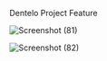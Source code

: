 Dentelo Project
Feature

![Screenshot (81)](https://user-images.githubusercontent.com/109272647/187486251-0fcf666b-1db6-474a-a604-306101197b02.png)

![Screenshot (82)](https://user-images.githubusercontent.com/109272647/187486294-11a79bd3-7d41-4b6a-9014-19b00e8558f8.png)
